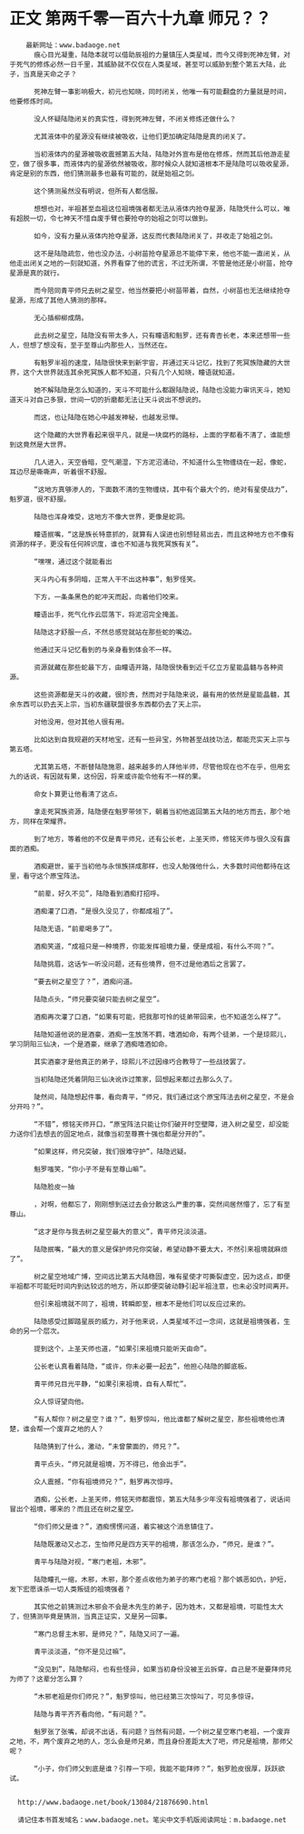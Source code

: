 # 正文 第两千零一百六十九章 师兄？？
        最新网址：www.badaoge.net
          痕心目光凝重，陆隐本就可以借助辰祖的力量镇压人类星域，而今又得到死神左臂，对于死气的修炼必然一日千里，其威胁就不仅仅在人类星域，甚至可以威胁到整个第五大陆，此子，当真是天命之子？
      
          死神左臂一事影响极大，初元也知晓，同时闭关，他唯一有可能翻盘的力量就是时间，他要修炼时间。
      
          没人怀疑陆隐闭关的真实性，得到死神左臂，不闭关修炼还做什么？
      
          尤其液体中的星源没有继续被吸收，让他们更加确定陆隐是真的闭关了。
      
          当初液体内的星源被吸收震撼第五大陆，陆隐对外宣布是他在修炼，然而其后他游走星空，做了很多事，而液体内的星源依然被吸收，那时候众人就知道根本不是陆隐可以吸收星源，肯定是别的东西，他们猜测最多也最有可能的，就是始祖之剑。
      
          这个猜测虽然没有明说，但所有人都信服。
      
          想想也对，半祖甚至血祖这位祖境强者都无法从液体内抢夺星源，陆隐凭什么可以，唯有超脱一切，令七神天不惜自废手臂也要抢夺的始祖之剑可以做到。
      
          如今，没有力量从液体内抢夺星源，这反而代表陆隐闭关了，并收走了始祖之剑。
      
          这不是陆隐疏忽，他也没办法，小树苗抢夺星源总不能停下来，他也不能一直闭关，从他走出闭关之地的一刻就知道，外界看穿了他的谎言，不过无所谓，不管是他还是小树苗，抢夺星源是真的就行。
      
          而今陪同青平师兄去树之星空，他当然要把小树苗带着，自然，小树苗也无法继续抢夺星源，形成了其他人猜测的那样。
      
          无心插柳柳成荫。
      
          此去树之星空，陆隐没有带太多人，只有瞳语和魁罗，还有青杏长老，本来还想带一些人，但想了想没有，至于至尊山内那些人，当然还在。
      
          有魁罗半祖的速度，陆隐很快来到新宇宙，并通过天斗记忆，找到了死冥族隐藏的大世界，这个大世界就连其余死冥族人都不知道，只有几个人知晓，瞳语就知道。
      
          她不解陆隐是怎么知道的，天斗不可能什么都跟陆隐说，陆隐也没能力审讯天斗，她知道天斗对自己多狠，世间一切的折磨都无法让天斗说出不想说的。
      
          而这，也让陆隐在她心中越发神秘，也越发忌惮。
      
          这个隐藏的大世界看起来很平凡，就是一块腐朽的路标，上面的字都看不清了，谁能想到这竟然是大世界。
      
          几人进入，天空昏暗，空气潮湿，下方泥沼涌动，不知道什么生物缠绕在一起，像蛇，耳边尽是嘶嘶声，听着很不舒服。
      
          “这地方真够渗人的，下面数不清的生物缠绕，其中有个最大个的，绝对有星使战力”，魁罗道，很不舒服。
      
          陆隐也浑身难受，这地方不像大世界，更像是蛇洞。
      
          瞳语抿嘴，“这是族长特意抓的，就算有人误进也别想轻易出去，而且这种地方也不像有资源的样子，更没有任何辨识度，谁也不知道与我死冥族有关”。
      
          “嘿嘿，通过这个就能看出
      
          天斗内心有多阴暗，正常人干不出这种事”，魁罗怪笑。
      
          下方，一条条黑色的蛇冲天而起，向着他们咬来。
      
          瞳语出手，死气化作云层落下，将泥沼完全掩盖。
      
          陆隐这才舒服一点，不然总感觉就站在那些蛇的嘴边。
      
          他通过天斗记忆看到的与亲身看到体会不一样。
      
          资源就藏在那些蛇最下方，由瞳语开路，陆隐很快看到近千亿立方星能晶髓与各种资源。
      
          这些资源都是天斗的收藏，很珍贵，然而对于陆隐来说，最有用的依然是星能晶髓，其余东西可以扔去天上宗，当初东疆联盟很多东西都仍去了天上宗。
      
          对他没用，但对其他人很有用。
      
          比如达到自我规避的天材地宝，还有一些异宝，外物甚至战技功法，都能充实天上宗与第五塔。
      
          尤其第五塔，不断替陆隐施恩，越来越多的人拜他半师，尽管他现在也不在乎，但用玄九的话说，有因就有果，这份因，将来或许能令他有不一样的果。
      
          命女卜算更让他看清了这点。
      
          拿走死冥族资源，陆隐便在魁罗带领下，朝着当初他返回第五大陆的地方而去，那个地方，同样在荣耀界。
      
          到了地方，等着他的不仅是青平师兄，还有公长老，上圣天师，修铭天师与很久没有露面的酒痴。
      
          酒痴避世，鉴于当初他与永恒族拼成那样，也没人勉强他什么，大多数时间他都待在这里，看守这个原宝阵法。
      
          “前辈，好久不见”，陆隐看到酒痴打招呼。
      
          酒痴灌了口酒，“是很久没见了，你都成祖了”。
      
          陆隐无语，“前辈喝多了”。
      
          酒痴笑道，“成祖只是一种境界，你能发挥祖境力量，便是成祖，有什么不同？”。
      
          陆隐挑眉，这话乍一听没问题，还有些境界，但不过是他酒后之言罢了。
      
          “要去树之星空了？”，酒痴问道。
      
          陆隐点头，“师兄要突破只能去树之星空”。
      
          酒痴再次灌了口酒，“如果有可能，把我那可怜的徒弟带回来，也不知道怎么样了”。
      
          陆隐知道他说的是酒豪，酒痴一生放荡不羁，嗜酒如命，有两个徒弟，一个是琼熙儿，学习阴阳三仙决，一个是酒豪，继承了酒痴嗜酒如命。
      
          其实酒豪才是他真正的弟子，琼熙儿不过因缘巧合教导了一些战技罢了。
      
          当初陆隐还凭着阴阳三仙决讹诈过策家，回想起来都过去那么久了。
      
          陡然间，陆隐想起件事，看向青平，“师兄，我们通过这个原宝阵法去树之星空，不是会分开吗？”。
      
          “不错”，修铭天师开口，“原宝阵法只能让你们破开时空壁障，进入树之星空，却没能力送你们去想去的固定地点，就像当初至尊赛十强也都是分开的”。
      
          “如果这样，师兄突破，我们很难守护”，陆隐迟疑。
      
          魁罗嗤笑，“你小子不是有至尊山嘛”。
      
          陆隐脸皮一抽
      
          ，对啊，他都忘了，刚刚想到送过去会分散这么严重的事，突然间居然懵了，忘了有至尊山。
      
          “这才是你与我去树之星空最大的意义”，青平师兄淡淡道。
      
          陆隐抿嘴，“最大的意义是保护师兄你突破，希望动静不要太大，不然引来祖境就麻烦了”。
      
          树之星空地域广博，空间远比第五大陆稳固，唯有星使才可撕裂虚空，因为这点，即便半祖都不可能短时间内到达较远的地方，所以即便突破动静引起半祖注意，也未必没时间离开。
      
          但引来祖境就不同了，祖境，转瞬即至，根本不是他们可以反应过来的。
      
          陆隐感受过脚踏星辰的威力，对于他来说，人类星域不过一念间，这就是祖境强者，生命的另一个层次。
      
          提到这个，上圣天师也道，“如果引来祖境只能听天由命”。
      
          公长老认真看着陆隐，“或许，你未必要一起去”，他担心陆隐的脚底板。
      
          青平师兄目光平静，“如果引来祖境，自有人帮忙”。
      
          众人惊讶望向他。
      
          “有人帮你？树之星空？谁？”，魁罗惊叫，他比谁都了解树之星空，那些祖境他也清楚，谁会帮一个废弃之地的人？
      
          陆隐猜到了什么，激动，“未曾蒙面的，师兄？”。
      
          青平点头，“师兄就是祖境，万不得已，他会出手”。
      
          众人震撼，“你有祖境师兄？”，魁罗再次惊呼。
      
          酒痴，公长老，上圣天师，修铭天师都震惊，第五大陆多少年没有祖境强者了，说话间冒出个祖境，哪来的？而且还在树之星空。
      
          “你们师父是谁？”，酒痴愣愣问道，着实被这个消息镇住了。
      
          陆隐既激动又忐忑，生怕师兄是四方天平的祖境，那该怎么办，“师兄，是谁？”。
      
          青平与陆隐对视，“寒门老祖，木邪”。
      
          陆隐瞳孔一缩，木邪，木邪，那个差点收他为弟子的寒门老祖？那个嫉恶如仇，护短，发下宏愿诛杀一切人类叛徒的祖境强者？
      
          其实他之前猜测过木邪会不会是木先生的弟子，因为姓木，又都是祖境，可能性太大了，但猜测毕竟是猜测，当真正证实，又是另一回事。
      
          “寒门总督主木邪，是师兄？”，陆隐又问了一遍。
      
          青平淡淡道，“你不是见过嘛”。
      
          “没见到”，陆隐郁闷，也有些怪异，如果当初身份没被王云拆穿，自己是不是要拜师兄为师了？这辈分怎么算？
      
          “木邪老祖是你们师兄？”，魁罗惊叫，他已经第三次惊叫了，可见多惊讶。
      
          陆隐与青平齐齐看向他，“有问题？”。
      
          魁罗张了张嘴，却说不出话，有问题？当然有问题，一个树之星空寒门老祖，一个废弃之地，不，两个废弃之地的人，怎么会是师兄弟，而且身份差距太大了吧，师兄是祖境，那师父呢？
      
          “小子，你们师父到底是谁？引荐一下呗，我能不能拜师？”，魁罗脸皮很厚，跃跃欲试。
      
      
      http://www.badaoge.net/book/13084/21876690.html
      
      请记住本书首发域名：www.badaoge.net。笔尖中文手机版阅读网址：m.badaoge.net